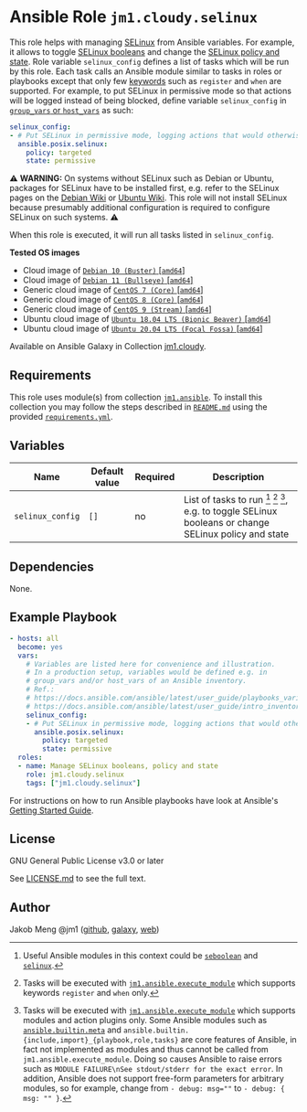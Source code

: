 # Ansible Role `jm1.cloudy.selinux`

This role helps with managing [SELinux][what-is-selinux] from Ansible variables. For example, it allows to toggle
[SELinux booleans][selinux-booleans] and change the [SELinux policy and state][selinux-howto]. Role variable
`selinux_config` defines a list of tasks which will be run by this role. Each task calls an Ansible module similar to
tasks in roles or playbooks except that only few [keywords][playbooks-keywords] such as `register` and `when` are
supported. For example, to put SELinux in permissive mode so that actions will be logged instead of being blocked,
define variable `selinux_config` in [`group_vars` or `host_vars`][ansible-inventory] as such:

```yml
selinux_config:
- # Put SELinux in permissive mode, logging actions that would otherwise be blocked
  ansible.posix.selinux:
    policy: targeted
    state: permissive
```

:warning: **WARNING:**
On systems without SELinux such as Debian or Ubuntu, packages for SELinux have to be installed first, e.g. refer to the
SELinux pages on the [Debian Wiki][debian-wiki-selinux] or [Ubuntu Wiki][ubuntu-wiki-selinux]. This role will not
install SELinux because presumably additional configuration is required to configure SELinux on such systems.
:warning:

When this role is executed, it will run all tasks listed in `selinux_config`.

[ansible-inventory]: https://docs.ansible.com/ansible/latest/user_guide/intro_inventory.html
[debian-wiki-selinux]: https://wiki.debian.org/SELinux
[playbooks-keywords]: https://docs.ansible.com/ansible/latest/reference_appendices/playbooks_keywords.html
[selinux-booleans]: https://www.redhat.com/sysadmin/selinux-policies-booleans
[selinux-howto]: https://wiki.centos.org/HowTos/SELinux
[ubuntu-wiki-selinux]: https://wiki.ubuntu.com/SELinux
[what-is-selinux]: https://www.redhat.com/en/topics/linux/what-is-selinux

**Tested OS images**
- Cloud image of [`Debian 10 (Buster)` \[`amd64`\]](https://cdimage.debian.org/cdimage/openstack/current/)
- Cloud image of [`Debian 11 (Bullseye)` \[`amd64`\]](https://cdimage.debian.org/images/cloud/bullseye/latest/)
- Generic cloud image of [`CentOS 7 (Core)` \[`amd64`\]](https://cloud.centos.org/centos/7/images/)
- Generic cloud image of [`CentOS 8 (Core)` \[`amd64`\]](https://cloud.centos.org/centos/8/x86_64/images/)
- Generic cloud image of [`CentOS 9 (Stream)` \[`amd64`\]](https://cloud.centos.org/centos/9-stream/x86_64/images/)
- Ubuntu cloud image of [`Ubuntu 18.04 LTS (Bionic Beaver)` \[`amd64`\]](https://cloud-images.ubuntu.com/bionic/current/)
- Ubuntu cloud image of [`Ubuntu 20.04 LTS (Focal Fossa)` \[`amd64`\]](https://cloud-images.ubuntu.com/focal/)

Available on Ansible Galaxy in Collection [jm1.cloudy](https://galaxy.ansible.com/jm1/cloudy).

## Requirements

This role uses module(s) from collection [`jm1.ansible`][galaxy-jm1-ansible]. To install this collection you may follow
the steps described in [`README.md`][jm1-cloudy-readme] using the provided [`requirements.yml`][
jm1-cloudy-requirements].

[galaxy-jm1-ansible]: https://galaxy.ansible.com/jm1/ansible
[jm1-cloudy-readme]: ../../README.md
[jm1-cloudy-requirements]: ../../requirements.yml

## Variables

| Name             | Default value | Required | Description |
| ---------------- | ------------- | -------- | ----------- |
| `selinux_config` | `[]`          | no       | List of tasks to run [^example-modules] [^supported-keywords] [^supported-modules], e.g. to toggle SELinux booleans or change SELinux policy and state |

[^supported-modules]: Tasks will be executed with [`jm1.ansible.execute_module`][jm1-ansible-execute-module] which
supports modules and action plugins only. Some Ansible modules such as [`ansible.builtin.meta`][ansible-builtin-meta]
and `ansible.builtin.{include,import}_{playbook,role,tasks}` are core features of Ansible, in fact not implemented as
modules and thus cannot be called from `jm1.ansible.execute_module`. Doing so causes Ansible to raise errors such as
`MODULE FAILURE\nSee stdout/stderr for the exact error`. In addition, Ansible does not support free-form parameters
for arbitrary modules, so for example, change from `- debug: msg=""` to `- debug: { msg: "" }`.

[^supported-keywords]: Tasks will be executed with [`jm1.ansible.execute_module`][jm1-ansible-execute-module] which
supports keywords `register` and `when` only.

[^example-modules]: Useful Ansible modules in this context could be [`seboolean`][ansible-posix-seboolean] and
[`selinux`][ansible-posix-selinux].

[ansible-builtin-meta]: https://docs.ansible.com/ansible/latest/collections/ansible/builtin/meta_module.html
[ansible-posix-seboolean]: https://docs.ansible.com/ansible/latest/collections/ansible/posix/seboolean_module.html
[ansible-posix-selinux]: https://docs.ansible.com/ansible/latest/collections/ansible/posix/selinux_module.html
[jm1-ansible-execute-module]: https://github.com/JM1/ansible-collection-jm1-ansible/blob/master/plugins/modules/execute_module.py

## Dependencies

None.

## Example Playbook

```yml
- hosts: all
  become: yes
  vars:
    # Variables are listed here for convenience and illustration.
    # In a production setup, variables would be defined e.g. in
    # group_vars and/or host_vars of an Ansible inventory.
    # Ref.:
    # https://docs.ansible.com/ansible/latest/user_guide/playbooks_variables.html
    # https://docs.ansible.com/ansible/latest/user_guide/intro_inventory.html
    selinux_config:
    - # Put SELinux in permissive mode, logging actions that would otherwise be blocked
      ansible.posix.selinux:
        policy: targeted
        state: permissive
  roles:
  - name: Manage SELinux booleans, policy and state
    role: jm1.cloudy.selinux
    tags: ["jm1.cloudy.selinux"]
```

For instructions on how to run Ansible playbooks have look at Ansible's
[Getting Started Guide](https://docs.ansible.com/ansible/latest/network/getting_started/first_playbook.html).

## License

GNU General Public License v3.0 or later

See [LICENSE.md](../../LICENSE.md) to see the full text.

## Author

Jakob Meng
@jm1 ([github](https://github.com/jm1), [galaxy](https://galaxy.ansible.com/jm1), [web](http://www.jakobmeng.de))
